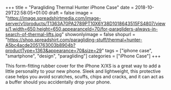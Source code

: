 +++
title = "Paragliding Thermal Hunter iPhone Case"
date = 2018-10-29T22:58:05+01:00
draft = false
image = "https://image.spreadshirtmedia.com/image-server/v1/products/T1363A70PA2789PT10X6Y38D1018643515FS4807/views/1,width=650,height=650,appearanceId=70/for-paragliders-always-in-search-of-thermal-lifts.jpg"
showonlyimage = false
shopurl = "https://shop.spreadshirt.com/paragliding-stuff/thermal+hunter-A5bc4acde2051763003b8904b?productType=1363&appearance=70&size=29"
tags = ["iphone case", "smartphone", "design", "paragliding"]
categories = ["iPhone Case"]
+++

This form-fitting rubber cover for the iPhone X/XS is a great way to add a little personality to your new phone. Sleek and lightweight, this protective case helps you avoid scratches, scuffs, chips and cracks, and it can act as a buffer should you accidentally drop your phone.